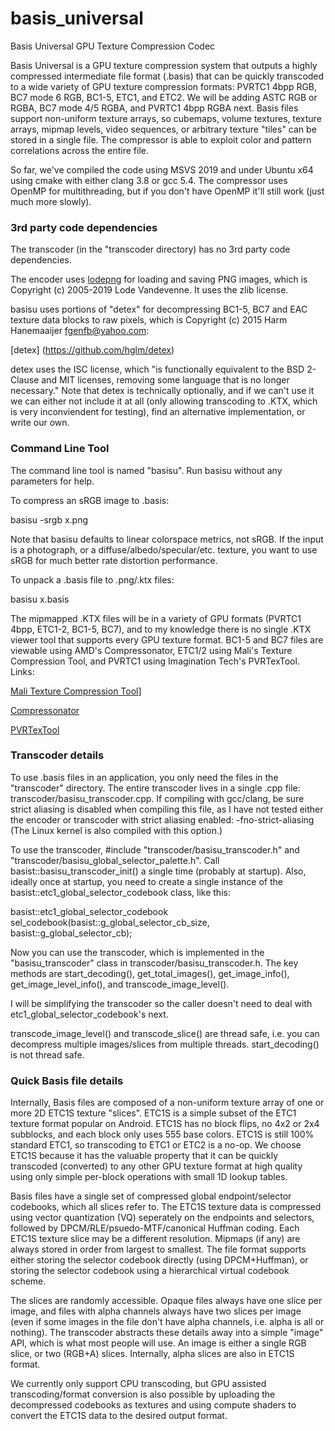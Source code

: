 # basis_universal
Basis Universal GPU Texture Compression Codec

Basis Universal is a GPU texture compression system that outputs a highly compressed intermediate file format (.basis) that can be quickly transcoded to a wide variety of GPU texture compression formats: PVRTC1 4bpp RGB, BC7 mode 6 RGB, BC1-5, ETC1, and ETC2. We will be adding ASTC RGB or RGBA, BC7 mode 4/5 RGBA, and PVRTC1 4bpp RGBA next. Basis files support non-uniform texture arrays, so cubemaps, volume textures, texture arrays, mipmap levels, video sequences, or arbitrary texture "tiles" can be stored in a single file. The compressor is able to exploit color and pattern correlations across the entire file.

So far, we've compiled the code using MSVS 2019 and under Ubuntu x64 using cmake with either clang 3.8 or gcc 5.4. The compressor uses OpenMP for multithreading, but if you don't have OpenMP it'll still work (just much more slowly).

### 3rd party code dependencies

The transcoder (in the "transcoder directory) has no 3rd party code dependencies.

The encoder uses [lodepng](https://lodev.org/lodepng/) for loading and saving PNG images, which is Copyright (c) 2005-2019 Lode Vandevenne. It uses the zlib license.

basisu uses portions of "detex" for decompressing BC1-5, BC7 and EAC texture data blocks to raw pixels, which is Copyright (c) 2015 Harm Hanemaaijer <fgenfb@yahoo.com>:

[detex] (https://github.com/hglm/detex)

detex uses the ISC license, which "is functionally equivalent to the BSD 2-Clause and MIT licenses, removing some language that is no longer necessary." Note that detex is technically optionally, and if we can't use it we can either not include it at all (only allowing transcoding to .KTX, which is very inconviendent for testing), find an alternative implementation, or write our own.

### Command Line Tool

The command line tool is named "basisu". Run basisu without any parameters for help. 

To compress an sRGB image to .basis:

basisu -srgb x.png

Note that basisu defaults to linear colorspace metrics, not sRGB. If the input is a photograph, or a diffuse/albedo/specular/etc. texture, you want to use sRGB for much better rate distortion performance. 

To unpack a .basis file to .png/.ktx files:

basisu x.basis

The mipmapped .KTX files will be in a variety of GPU formats (PVRTC1 4bpp, ETC1-2, BC1-5, BC7), and to my knowledge there is no single .KTX viewer tool that supports every GPU texture format. BC1-5 and BC7 files are viewable using AMD's Compressonator, ETC1/2 using Mali's Texture Compression Tool, and PVRTC1 using Imagination Tech's PVRTexTool. Links:

[Mali Texture Compression Tool](https://duckduckgo.com/?q=mali+texture+compression+tool&atb=v146-1&ia=web)]

[Compressonator](https://gpuopen.com/gaming-product/compressonator/)

[PVRTexTool](https://www.imgtec.com/developers/powervr-sdk-tools/pvrtextool/)

### Transcoder details

To use .basis files in an application, you only need the files in the "transcoder" directory. The entire transcoder lives in a single .cpp file: transcoder/basisu_transcoder.cpp. If compiling with gcc/clang, be sure strict aliasing is disabled when compiling this file, as I have not tested either the encoder or transcoder with strict aliasing enabled: -fno-strict-aliasing (The Linux kernel is also compiled with this option.)

To use the transcoder, #include "transcoder/basisu_transcoder.h" and "transcoder/basisu_global_selector_palette.h". Call basist::basisu_transcoder_init() a single time (probably at startup). Also, ideally once at startup, you need to create a single instance of the basist::etc1_global_selector_codebook class, like this:

basist::etc1_global_selector_codebook sel_codebook(basist::g_global_selector_cb_size, basist::g_global_selector_cb);

Now you can use the transcoder, which is implemented in the "basisu_transcoder" class in transcoder/basisu_transcoder.h. The key methods are start_decoding(), get_total_images(), get_image_info(), get_image_level_info(), and transcode_image_level(). 

I will be simplifying the transcoder so the caller doesn't need to deal with etc1_global_selector_codebook's next.

transcode_image_level() and transcode_slice() are thread safe, i.e. you can decompress multiple images/slices from multiple threads. start_decoding() is not thread safe.

### Quick Basis file details

Internally, Basis files are composed of a non-uniform texture array of one or more 2D ETC1S texture "slices". ETC1S is a simple subset of the ETC1 texture format popular on Android. ETC1S has no block flips, no 4x2 or 2x4 subblocks, and each block only uses 555 base colors. ETC1S is still 100% standard ETC1, so transcoding to ETC1 or ETC2 is a no-op. We choose ETC1S because it has the valuable property that it can be quickly transcoded (converted) to any other GPU texture format at high quality using only simple per-block operations with small 1D lookup tables. 

Basis files have a single set of compressed global endpoint/selector codebooks, which all slices refer to. The ETC1S texture data is compressed using vector quantization (VQ) seperately on the endpoints and selectors, followed by DPCM/RLE/psuedo-MTF/canonical Huffman coding. Each ETC1S texture slice may be a different resolution. Mipmaps (if any) are always stored in order from largest to smallest. The file format supports either storing the selector codebook directly (using DPCM+Huffman), or storing the selector codebook using a hierarchical virtual codebook scheme.

The slices are randomly accessible. Opaque files always have one slice per image, and files with alpha channels always have two slices per image (even if some images in the file don't have alpha channels, i.e. alpha is all or nothing). The transcoder abstracts these details away into a simple "image" API, which is what most people will use. An image is either a single RGB slice, or two (RGB+A) slices. Internally, alpha slices are also in ETC1S format.

We currently only support CPU transcoding, but GPU assisted transcoding/format conversion is also possible by uploading the decompressed codebooks as textures and using compute shaders to convert the ETC1S data to the desired output format.
